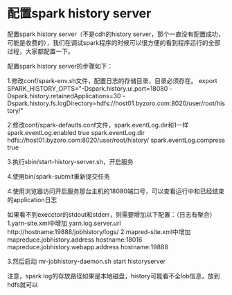 # 配置spark history server

配置spark history server（不是cdh的history server，那个一直没有配置成功，可能是收费的），我们在调试spark程序的时候可以很方便的看到程序运行的全部过程，大家都配置一下。

配置spark history server的步骤如下：

1.修改conf/spark-env.sh文件，配置日志的存储目录，目录必须存在。
export SPARK_HISTORY_OPTS="-Dspark.history.ui.port=18080 -Dspark.history.retainedApplications=30 -Dspark.history.fs.logDirectory=hdfs://host01.byzoro.com:8020/user/root/history/"

2.修改conf/spark-defaults.conf文件，spark.eventLog.dir和1一样
spark.eventLog.enabled           true
spark.eventLog.dir               hdfs://host01.byzoro.com:8020/user/root/history/
spark.eventLog.compress          true

3.执行sbin/start-history-server.sh，开启服务

4.使用bin/spark-submit重新提交任务

4.使用浏览器访问开启服务那台主机的18080端口号，可以查看运行中和已经结束的application日志

如果看不到execctor的stdout和stderr，则需要增加以下配置：（日志有聚合）
1.yarn-site.xml中增加
<property> 
<name>yarn.log.server.url</name> 
<value>http://hostname:19888/jobhistory/logs/</value> 
</property>
2.mapred-site.xml中增加
    <property>
        <name>mapreduce.jobhistory.address</name>
        <value>hostname:18016</value>
    </property>
    <property>
        <name>mapreduce.jobhistory.webapp.address</name>
        <value>hostname:19888</value>
    </property> 

3.然后启动
mr-jobhistory-daemon.sh start historyserver 

注意，spark log的存放路径如果是本地磁盘，history可能看不全lob信息，放到hdfs就可以

